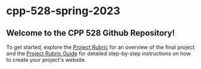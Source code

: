 # cpp-528-spring-2023

## Welcome to the CPP 528 Github Repository!

To get started, explore the [Project Rubric](https://watts-college.github.io/cpp-528-template/project/project_rubric.html) for an overview of the final project and the [Project Rubric Guide](https://r-class.github.io/cpp-528-example-repo/Final-Project-Guide.html) for detailed step-by-step instructions on how to create your project's website.